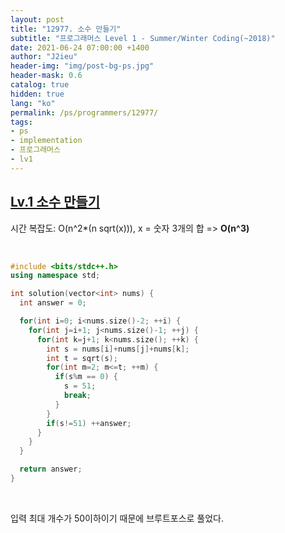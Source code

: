 ```yaml
---
layout: post
title: "12977. 소수 만들기"
subtitle: "프로그래머스 Level 1 - Summer/Winter Coding(~2018)"
date: 2021-06-24 07:00:00 +1400
author: "J2ieu"
header-img: "img/post-bg-ps.jpg"
header-mask: 0.6
catalog: true
hidden: true
lang: "ko"
permalink: /ps/programmers/12977/
tags:
- ps
- implementation
- 프로그래머스
- lv1
---
```


## [Lv.1 소수 만들기](https://programmers.co.kr/learn/courses/30/lessons/12977)

시간 복잡도: O(n^2*(n sqrt(x))), x = 숫자 3개의 합 => **O(n^3)**

<br> 

```cpp
#include <bits/stdc++.h>
using namespace std;

int solution(vector<int> nums) {
  int answer = 0;

  for(int i=0; i<nums.size()-2; ++i) {
    for(int j=i+1; j<nums.size()-1; ++j) {
      for(int k=j+1; k<nums.size(); ++k) {
        int s = nums[i]+nums[j]+nums[k];
        int t = sqrt(s);
        for(int m=2; m<=t; ++m) {
          if(s%m == 0) {
            s = 51;
            break;
          }
        }
        if(s!=51) ++answer;
      }
    }
  }

  return answer;
}
```
<br>

입력 최대 개수가 50이하이기 때문에 브루트포스로 풀었다.